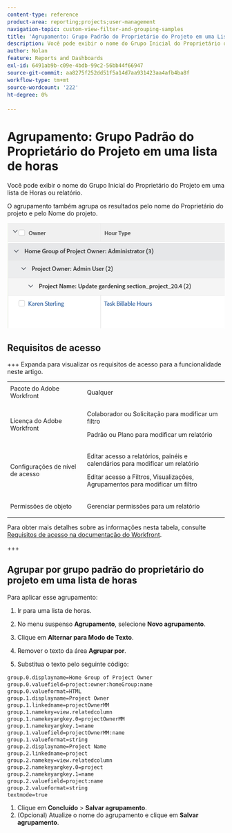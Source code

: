 ```yaml
---
content-type: reference
product-area: reporting;projects;user-management
navigation-topic: custom-view-filter-and-grouping-samples
title: 'Agrupamento: Grupo Padrão do Proprietário do Projeto em uma Lista de Horas'
description: Você pode exibir o nome do Grupo Inicial do Proprietário do Projeto em uma lista de Horas ou relatório.
author: Nolan
feature: Reports and Dashboards
exl-id: 6491ab9b-c09e-4bdb-99c2-56bb44f66947
source-git-commit: aa8275f252dd51f5a14d7aa931423aa4afb4ba8f
workflow-type: tm+mt
source-wordcount: '222'
ht-degree: 0%

---
```


# Agrupamento: Grupo Padrão do Proprietário do Projeto em uma lista de horas

<!--Audited: 10/2024-->

Você pode exibir o nome do Grupo Inicial do Proprietário do Projeto em uma lista de Horas ou relatório.

O agrupamento também agrupa os resultados pelo nome do Proprietário do projeto e pelo Nome do projeto.

![agrupamento_para_proprietário_do_projeto_grupo_inicial.png](assets/grouping-for-project-owner-home-group-350x51.png)

## Requisitos de acesso

+++ Expanda para visualizar os requisitos de acesso para a funcionalidade neste artigo. 

<table style="table-layout:auto"> 
 <col> 
 <col> 
 <tbody> 
  <tr> 
   <td role="rowheader">Pacote do Adobe Workfront</td> 
   <td> <p>Qualquer</p> </td> 
  </tr> 
  <tr> 
   <td role="rowheader">Licença do Adobe Workfront</td> 
   <td> 
   <p>Colaborador ou Solicitação para modificar um filtro </p>
   <p>Padrão ou Plano para modificar um relatório</p>
  </tr> 
  <tr> 
   <td role="rowheader">Configurações de nível de acesso</td> 
   <td> <p>Editar acesso a relatórios, painéis e calendários para modificar um relatório</p> <p>Editar acesso a Filtros, Visualizações, Agrupamentos para modificar um filtro</p> </td> 
  </tr> 
  <tr> 
   <td role="rowheader">Permissões de objeto</td> 
   <td> <p>Gerenciar permissões para um relatório</p>  </td> 
  </tr> 
 </tbody> 
</table>

Para obter mais detalhes sobre as informações nesta tabela, consulte [Requisitos de acesso na documentação do Workfront](/help/quicksilver/administration-and-setup/add-users/access-levels-and-object-permissions/access-level-requirements-in-documentation.md).

+++

## Agrupar por grupo padrão do proprietário do projeto em uma lista de horas

Para aplicar esse agrupamento:

1. Ir para uma lista de horas.
1. No menu suspenso **Agrupamento**, selecione **Novo agrupamento**.

1. Clique em **Alternar para Modo de Texto**.
1. Remover o texto da área **Agrupar por**.
1. Substitua o texto pelo seguinte código:

```
group.0.displayname=Home Group of Project Owner
group.0.valuefield=project:owner:homeGroup:name
group.0.valueformat=HTML
group.1.displayname=Project Owner
group.1.linkedname=projectOwnerMM
group.1.namekey=view.relatedcolumn
group.1.namekeyargkey.0=projectOwnerMM
group.1.namekeyargkey.1=name
group.1.valuefield=projectOwnerMM:name
group.1.valueformat=string
group.2.displayname=Project Name
group.2.linkedname=project
group.2.namekey=view.relatedcolumn
group.2.namekeyargkey.0=project
group.2.namekeyargkey.1=name
group.2.valuefield=project:name
group.2.valueformat=string
textmode=true
```

1. Clique em **Concluído** > **Salvar agrupamento**.
1. (Opcional) Atualize o nome do agrupamento e clique em **Salvar agrupamento**.
